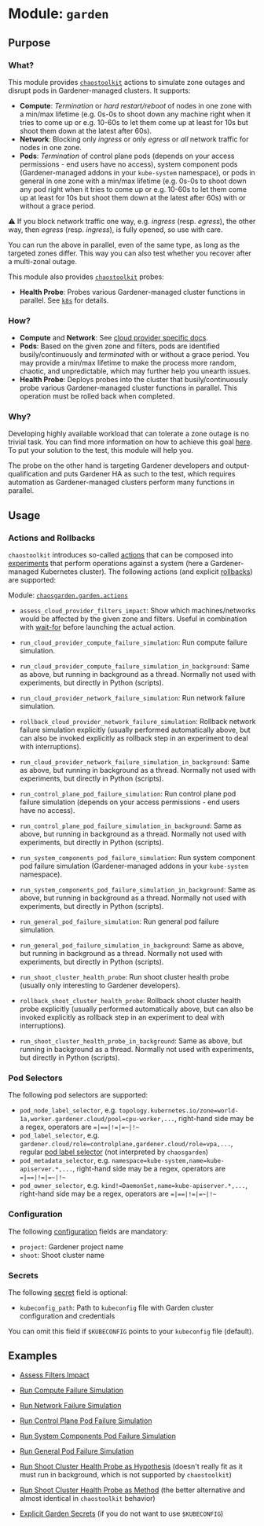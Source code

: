 # **Module: `garden`**

## Purpose

### What?

This module provides [`chaostoolkit`](https://chaostoolkit.org) actions to simulate zone outages and disrupt pods in Gardener-managed clusters. It supports:

- **Compute**: *Termination* or *hard restart/reboot* of nodes in one zone with a min/max lifetime (e.g. 0s-0s to shoot down any machine right when it tries to come up or e.g. 10-60s to let them come up at least for 10s but shoot them down at the latest after 60s).
- **Network**: Blocking only *ingress* or only *egress* or *all* network traffic for nodes in one zone.
- **Pods**: *Termination* of control plane pods (depends on your access permissions - end users have no access), system component pods (Gardener-managed addons in your `kube-system` namespace), or pods in general in one zone with a min/max lifetime (e.g. 0s-0s to shoot down any pod right when it tries to come up or e.g. 10-60s to let them come up at least for 10s but shoot them down at the latest after 60s) with or without a grace period.

:warning: If you block network traffic one way, e.g. *ingress* (resp. *egress*), the other way, then *egress* (resp. *ingress*), is fully opened, so use with care.

You can run the above in parallel, even of the same type, as long as the targeted zones differ. This way you can also test whether you recover after a multi-zonal outage.

This module also provides [`chaostoolkit`](https://chaostoolkit.org) probes:

- **Health Probe**: Probes various Gardener-managed cluster functions in parallel. See [`k8s`](/docs/k8s/readme.md) for details.

### How?

- **Compute** and **Network**: See [cloud provider specific docs](/readme.md#cloud-providers).
- **Pods**: Based on the given zone and filters, pods are identified busily/continuously and *terminated* with or without a grace period. You may provide a min/max lifetime to make the process more random, chaotic, and unpredictable, which may further help you unearth issues.
- **Health Probe**: Deploys probes into the cluster that busily/continuously probe various Gardener-managed cluster functions in parallel. This operation must be rolled back when completed.

### Why?

Developing highly available workload that can tolerate a zone outage is no trivial task. You can find more information on how to achieve this goal [here](https://github.com/gardener/gardener/blob/master/docs/usage/shoot_high_availability_best_practices.md). To put your solution to the test, this module will help you.

The probe on the other hand is targeting Gardener developers and output-qualification and puts Gardener HA as such to the test, which requires automation as Gardener-managed clusters perform many functions in parallel.

## Usage

### Actions and Rollbacks

`chaostoolkit` introduces so-called [actions](https://chaostoolkit.org/reference/api/experiment/#action) that can be composed into [experiments](https://chaostoolkit.org/reference/api/experiment/#experiment) that perform operations against a system (here a Gardener-managed Kubernetes cluster). The following actions (and explicit [rollbacks](https://chaostoolkit.org/reference/api/experiment/#rollbacks)) are supported:

Module: [`chaosgarden.garden.actions`](/chaosgarden/garden/actions.py)

- `assess_cloud_provider_filters_impact`: Show which machines/networks would be affected by the given zone and filters. Useful in combination with [wait-for](/docs/human/readme.md) before launching the actual action.
- `run_cloud_provider_compute_failure_simulation`: Run compute failure simulation.
- `run_cloud_provider_compute_failure_simulation_in_background`: Same as above, but running in background as a thread. Normally not used with experiments, but directly in Python (scripts).
- `run_cloud_provider_network_failure_simulation`: Run network failure simulation.
- `rollback_cloud_provider_network_failure_simulation`: Rollback network failure simulation explicitly (usually performed automatically above, but can also be invoked explicitly as rollback step in an experiment to deal with interruptions).
- `run_cloud_provider_network_failure_simulation_in_background`: Same as above, but running in background as a thread. Normally not used with experiments, but directly in Python (scripts).

- `run_control_plane_pod_failure_simulation`: Run control plane pod failure simulation (depends on your access permissions - end users have no access).
- `run_control_plane_pod_failure_simulation_in_background`: Same as above, but running in background as a thread. Normally not used with experiments, but directly in Python (scripts).
- `run_system_components_pod_failure_simulation`: Run system component pod failure simulation (Gardener-managed addons in your `kube-system` namespace).
- `run_system_components_pod_failure_simulation_in_background`: Same as above, but running in background as a thread. Normally not used with experiments, but directly in Python (scripts).
- `run_general_pod_failure_simulation`: Run general pod failure simulation.
- `run_general_pod_failure_simulation_in_background`: Same as above, but running in background as a thread. Normally not used with experiments, but directly in Python (scripts).

- `run_shoot_cluster_health_probe`: Run shoot cluster health probe (usually only interesting to Gardener developers).
- `rollback_shoot_cluster_health_probe`: Rollback shoot cluster health probe explicitly (usually performed automatically above, but can also be invoked explicitly as rollback step in an experiment to deal with interruptions).
- `run_shoot_cluster_health_probe_in_background`: Same as above, but running in background as a thread. Normally not used with experiments, but directly in Python (scripts).

### Pod Selectors

The following pod selectors are supported:

- `pod_node_label_selector`, e.g. `topology.kubernetes.io/zone=world-1a,worker.gardener.cloud/pool=cpu-worker,...`, right-hand side may be a regex, operators are `=|==|!=|=~|!~`
- `pod_label_selector`, e.g. `gardener.cloud/role=controlplane,gardener.cloud/role=vpa,...`, regular [pod label selector](https://kubernetes.io/docs/concepts/overview/working-with-objects/labels/#label-selectors) (not interpreted by `chaosgarden`)
- `pod_metadata_selector`, e.g. `namespace=kube-system,name=kube-apiserver.*,...`, right-hand side may be a regex, operators are `=|==|!=|=~|!~`
- `pod_owner_selector`, e.g. `kind!=DaemonSet,name=kube-apiserver.*,...`, right-hand side may be a regex, operators are `=|==|!=|=~|!~`

### Configuration

The following [configuration](https://chaostoolkit.org/reference/api/experiment/#configuration) fields are mandatory:

- `project`: Gardener project name
- `shoot`: Shoot cluster name

### Secrets

The following [secret](https://chaostoolkit.org/reference/api/experiment/#secrets) field is optional:

- `kubeconfig_path`: Path to `kubeconfig` file with Garden cluster configuration and credentials

You can omit this field if `$KUBECONFIG` points to your `kubeconfig` file (default).

## Examples

- [Assess Filters Impact](/docs/garden/assess-filters-impact.json)
- [Run Compute Failure Simulation](/docs/garden/run-compute-failure-simulation.json)
- [Run Network Failure Simulation](/docs/garden/run-network-failure-simulation.json)

- [Run Control Plane Pod Failure Simulation](/docs/garden/run-control-plane-pod-failure-simulation.json)
- [Run System Components Pod Failure Simulation](/docs/garden/run-system-components-pod-failure-simulation.json)
- [Run General Pod Failure Simulation](/docs/garden/run-general-pod-failure-simulation.json)

- [Run Shoot Cluster Health Probe as Hypothesis](/docs/garden/run-shoot-cluster-health-probe-as-hypothesis.json) (doesn't really fit as it must run in background, which is not supported by `chaostoolkit`)
- [Run Shoot Cluster Health Probe as Method](/docs/garden/run-shoot-cluster-health-probe-as-method.json) (the better alternative and almost identical in `chaostoolkit` behavior)

- [Explicit Garden Secrets](/docs/garden/explicit-garden-secrets.json) (if you do not want to use `$KUBECONFIG`)
